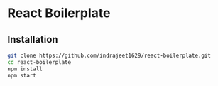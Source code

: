 # React Boilerplate

## Installation

```sh
git clone https://github.com/indrajeet1629/react-boilerplate.git
cd react-boilerplate
npm install
npm start
```

